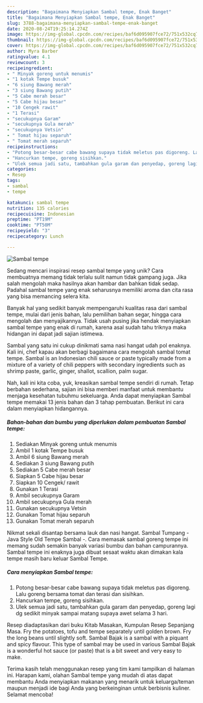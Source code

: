 ```yaml
---
description: "Bagaimana Menyiapkan Sambal tempe, Enak Banget"
title: "Bagaimana Menyiapkan Sambal tempe, Enak Banget"
slug: 3788-bagaimana-menyiapkan-sambal-tempe-enak-banget
date: 2020-08-24T19:25:14.274Z
image: https://img-global.cpcdn.com/recipes/baf6d095907fce72/751x532cq70/sambal-tempe-foto-resep-utama.jpg
thumbnail: https://img-global.cpcdn.com/recipes/baf6d095907fce72/751x532cq70/sambal-tempe-foto-resep-utama.jpg
cover: https://img-global.cpcdn.com/recipes/baf6d095907fce72/751x532cq70/sambal-tempe-foto-resep-utama.jpg
author: Myra Barber
ratingvalue: 4.1
reviewcount: 3
recipeingredient:
- " Minyak goreng untuk menumis"
- "1 kotak Tempe busuk"
- "6 siung Bawang merah"
- "3 siung Bawang putih"
- "5 Cabe merah besar"
- "5 Cabe hijau besar"
- "10 Cengek rawit"
- "1 Terasi"
- "secukupnya Garam"
- "secukupnya Gula merah"
- "secukupnya Vetsin"
- " Tomat hijau separuh"
- " Tomat merah separuh"
recipeinstructions:
- "Potong besar-besar cabe bawang supaya tidak meletus pas digoreng. Lalu goreng bersama tomat dan terasi dan sisihkan."
- "Hancurkan tempe, goreng sisihkan."
- "Ulek semua jadi satu, tambahkan gula garam dan penyedap, goreng lagi dg sedikit minyak sampai matang supaya awet selama 3 hari."
categories:
- Resep
tags:
- sambal
- tempe

katakunci: sambal tempe 
nutrition: 135 calories
recipecuisine: Indonesian
preptime: "PT19M"
cooktime: "PT50M"
recipeyield: "3"
recipecategory: Lunch

---
```



![Sambal tempe](https://img-global.cpcdn.com/recipes/baf6d095907fce72/751x532cq70/sambal-tempe-foto-resep-utama.jpg)

Sedang mencari inspirasi resep sambal tempe yang unik? Cara membuatnya memang tidak terlalu sulit namun tidak gampang juga. Jika salah mengolah maka hasilnya akan hambar dan bahkan tidak sedap. Padahal sambal tempe yang enak seharusnya memiliki aroma dan cita rasa yang bisa memancing selera kita.

Banyak hal yang sedikit banyak mempengaruhi kualitas rasa dari sambal tempe, mulai dari jenis bahan, lalu pemilihan bahan segar, hingga cara mengolah dan menyajikannya. Tidak usah pusing jika hendak menyiapkan sambal tempe yang enak di rumah, karena asal sudah tahu triknya maka hidangan ini dapat jadi sajian istimewa.

Sambal yang satu ini cukup dinikmati sama nasi hangat udah pol enaknya. Kali ini, chef kapau akan berbagi bagaimana cara mengolah sambal tomat tempe. Sambal is an Indonesian chili sauce or paste typically made from a mixture of a variety of chili peppers with secondary ingredients such as shrimp paste, garlic, ginger, shallot, scallion, palm sugar.


Nah, kali ini kita coba, yuk, kreasikan sambal tempe sendiri di rumah. Tetap berbahan sederhana, sajian ini bisa memberi manfaat untuk membantu menjaga kesehatan tubuhmu sekeluarga. Anda dapat menyiapkan Sambal tempe memakai 13 jenis bahan dan 3 tahap pembuatan. Berikut ini cara dalam menyiapkan hidangannya.

<!--inarticleads1-->

##### Bahan-bahan dan bumbu yang diperlukan dalam pembuatan Sambal tempe:

1. Sediakan  Minyak goreng untuk menumis
1. Ambil 1 kotak Tempe busuk
1. Ambil 6 siung Bawang merah
1. Sediakan 3 siung Bawang putih
1. Sediakan 5 Cabe merah besar
1. Siapkan 5 Cabe hijau besar
1. Siapkan 10 Cengek/ rawit
1. Gunakan 1 Terasi
1. Ambil secukupnya Garam
1. Ambil secukupnya Gula merah
1. Gunakan secukupnya Vetsin
1. Gunakan  Tomat hijau separuh
1. Gunakan  Tomat merah separuh


Nikmat sekali disantap bersama lauk dan nasi hangat. Sambal Tumpang - Java Style Old Tempe Sambal -. Cara memasak sambal goreng tempe ini memang sudah semakin banyak variasi bumbu dan bahan campurannya. Sambal tempe ini enaknya juga dibuat sesaat waktu akan dimakan kala tempe masih baru keluar Sambal Tempe. 

<!--inarticleads2-->

##### Cara menyiapkan Sambal tempe:

1. Potong besar-besar cabe bawang supaya tidak meletus pas digoreng. Lalu goreng bersama tomat dan terasi dan sisihkan.
1. Hancurkan tempe, goreng sisihkan.
1. Ulek semua jadi satu, tambahkan gula garam dan penyedap, goreng lagi dg sedikit minyak sampai matang supaya awet selama 3 hari.


Resep diadaptasikan dari buku Kitab Masakan, Kumpulan Resep Sepanjang Masa. Fry the potatoes, tofu and tempe separately until golden brown. Fry the long beans until slightly soft. Sambal Bajak is a sambal with a piquant and spicy flavour. This type of sambal may be used in various Sambal Bajak is a wonderful hot sauce (or paste) that is a bit sweet and very easy to make. 

Terima kasih telah menggunakan resep yang tim kami tampilkan di halaman ini. Harapan kami, olahan Sambal tempe yang mudah di atas dapat membantu Anda menyiapkan makanan yang menarik untuk keluarga/teman maupun menjadi ide bagi Anda yang berkeinginan untuk berbisnis kuliner. Selamat mencoba!
